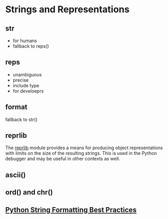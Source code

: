 # Strings and Representations
## __str__
* for humans
* fallback to reps()

## __reps__
* unambiguous
* precise
* include type
* for develoeprs

## __format__
fallback to str()

## reprlib
The [reprlib](https://docs.python.org/3/library/reprlib.html) module provides a means for producing object representations with limits on the size of the resulting strings. 
This is used in the Python debugger and may be useful in other contexts as well.

## ascii()

## ord() and chr()

## [Python String Formatting Best Practices](https://realpython.com/python-string-formatting/)